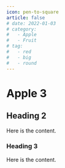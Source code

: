```yaml
---
icon: pen-to-square
article: false
# date: 2022-01-03
# category:
#   - Apple
#   - Fruit
# tag:
#   - red
#   - big
#   - round
---
```


# Apple 3

## Heading 2

Here is the content.

### Heading 3

Here is the content.
